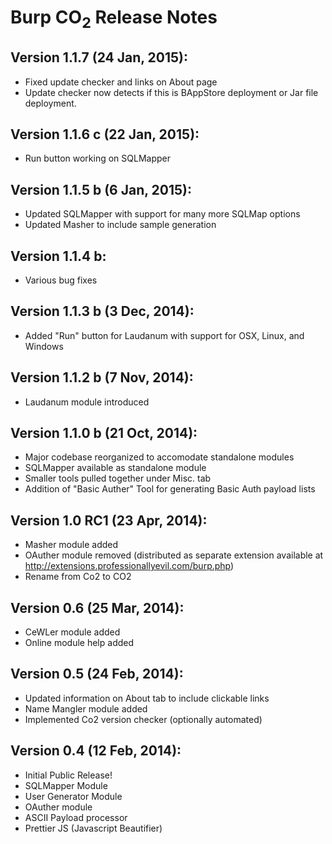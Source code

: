 # Burp CO<sub>2</sub> Release Notes #

## Version 1.1.7 (24 Jan, 2015): ##
  * Fixed update checker and links on About page
  * Update checker now detects if this is BAppStore deployment or Jar file deployment.

## Version 1.1.6 c (22 Jan, 2015): ##
  * Run button working on SQLMapper

## Version 1.1.5 b (6 Jan, 2015): ##
  * Updated SQLMapper with support for many more SQLMap options
  * Updated Masher to include sample generation

## Version 1.1.4 b: ##
  * Various bug fixes

## Version 1.1.3 b (3 Dec, 2014): ##
  * Added "Run" button for Laudanum with support for OSX, Linux, and Windows

## Version 1.1.2 b (7 Nov, 2014): ##
  * Laudanum module introduced

## Version 1.1.0 b (21 Oct, 2014): ##
  * Major codebase reorganized to accomodate standalone modules
  * SQLMapper available as standalone module
  * Smaller tools pulled together under Misc. tab
  * Addition of "Basic Auther" Tool for generating Basic Auth payload lists

## Version 1.0 RC1 (23 Apr, 2014): ##
  * Masher module added
  * OAuther module removed (distributed as separate extension available at http://extensions.professionallyevil.com/burp.php)
  * Rename from Co2 to CO2

## Version 0.6 (25 Mar, 2014): ##
  * CeWLer module added
  * Online module help added

## Version 0.5 (24 Feb, 2014): ##
  * Updated information on About tab to include clickable links
  * Name Mangler module added
  * Implemented Co2 version checker (optionally automated)

## Version 0.4 (12 Feb, 2014): ##
  * Initial Public Release!
  * SQLMapper Module
  * User Generator Module
  * OAuther module
  * ASCII Payload processor
  * Prettier JS (Javascript Beautifier)